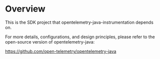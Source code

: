 # Overview
This is the SDK project that opentelemetry-java-instrumentation depends on.

For more details, configurations, and design principles, please refer to the open-source version of opentelemetry-java:


https://github.com/open-telemetry/opentelemetry-java
